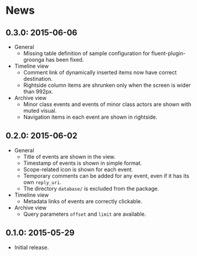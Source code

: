 # News

## 0.3.0: 2015-06-06

 * General
   * Missing table definition of sample configuration for fluent-plugin-groonga has been fixed.
 * Timeline view
   * Comment link of dynamically inserted items now have correct destination.
   * Rightside column items are shrunken only when the screen is wider than 992px.
 * Archive view
   * Minor class events and events of minor class actors are shown with muted visual.
   * Navigation items in each event are shown in rightside.

## 0.2.0: 2015-06-02

 * General
   * Title of events are shown in the view.
   * Timestamp of events is shown in simple format.
   * Scope-related icon is shown for each event.
   * Temporary comments can be added for any event, even if it has its own `reply_uri`.
   * The directory `database/` is excluded from the package.
 * Timeline view
   * Metadata links of events are correctly clickable.
 * Archive view
   * Query parameters `offset` and `limit` are available.

## 0.1.0: 2015-05-29

 * Initial release.

